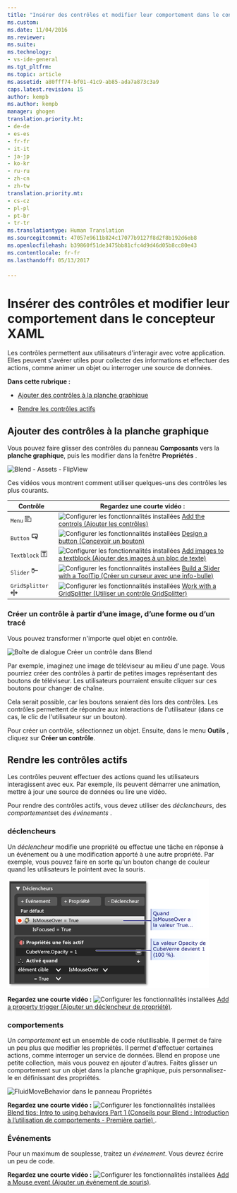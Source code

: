 ```yaml
---
title: "Insérer des contrôles et modifier leur comportement dans le concepteur XAML | Microsoft Docs"
ms.custom: 
ms.date: 11/04/2016
ms.reviewer: 
ms.suite: 
ms.technology:
- vs-ide-general
ms.tgt_pltfrm: 
ms.topic: article
ms.assetid: a80fff74-bf01-41c9-ab85-ada7a873c3a9
caps.latest.revision: 15
author: kempb
ms.author: kempb
manager: ghogen
translation.priority.ht:
- de-de
- es-es
- fr-fr
- it-it
- ja-jp
- ko-kr
- ru-ru
- zh-cn
- zh-tw
translation.priority.mt:
- cs-cz
- pl-pl
- pt-br
- tr-tr
ms.translationtype: Human Translation
ms.sourcegitcommit: 47057e9611b824c17077b9127f8d2f8b192d6eb8
ms.openlocfilehash: b39860f51de3475bb81cfc4d9d46d05b8cc80e43
ms.contentlocale: fr-fr
ms.lasthandoff: 05/13/2017

---
```

# <a name="insert-controls-and-modify-their-behavior-in-xaml-designer"></a>Insérer des contrôles et modifier leur comportement dans le concepteur XAML
Les contrôles permettent aux utilisateurs d'interagir avec votre application. Elles peuvent s'avérer utiles pour collecter des informations et effectuer des actions, comme animer un objet ou interroger une source de données.  
  
 **Dans cette rubrique :**  
  
-   [Ajouter des contrôles à la planche graphique](#Insert)  
  
-   [Rendre les contrôles actifs](#Modify)  
  
##  <a name="Insert"></a> Ajouter des contrôles à la planche graphique  
 Vous pouvez faire glisser des contrôles du panneau **Composants** vers la **planche graphique**, puis les modifier dans la fenêtre **Propriétés** .  
  
 ![Blend &#45; Assets &#45; FlipView](../designers/media/blend_assetsflipview_xaml.png "blend_AssetsFlipView_XAML")  
  
 Ces vidéos vous montrent comment utiliser quelques-uns des contrôles les plus courants.  
  
|Contrôle|Regardez une courte vidéo :|  
|-------------|-------------------------|  
|`Menu` ![](../designers/media/015a263c-0b2b-4253-ac57-b86fcb8c9591.png "015a263c-0b2b-4253-ac57-b86fcb8c9591")|![Configurer les fonctionnalités installées](../designers/media/bldadminconsoleinitialconfigicon.PNG "BldAdminConsoleInitialConfigIcon") [Add the controls (Ajouter les contrôles)](https://www.youtube.com/watch?v=ra4AHfgD4Ys&list=PLBDF977B2F1DAB358&index=45)|  
|`Button` ![](../designers/media/05df1779-a68f-436b-b834-a91b7995a3ec.png "05df1779-a68f-436b-b834-a91b7995a3ec")|![Configurer les fonctionnalités installées](../designers/media/bldadminconsoleinitialconfigicon.PNG "BldAdminConsoleInitialConfigIcon") [Design a button (Concevoir un bouton)](http://www.popscreen.com/v/6A4gb/Microsoft-Expression-Blend-Designing-a-Button)|  
|`Textblock` ![](../designers/media/42165963-00f7-4a33-abcd-b0849edebada.png "42165963-00f7-4a33-abcd-b0849edebada")|![Configurer les fonctionnalités installées](../designers/media/bldadminconsoleinitialconfigicon.PNG "BldAdminConsoleInitialConfigIcon") [Add images to a textblock (Ajouter des images à un bloc de texte)](http://www.popscreen.com/v/6A4du/Microsoft-Expression-Blend-Adding-Images-to-a-TextBlock)|  
|`Slider` ![](../designers/media/bf689d92-3c74-4218-815c-e98c930ac189.png "bf689d92-3c74-4218-815c-e98c930ac189")|![Configurer les fonctionnalités installées](../designers/media/bldadminconsoleinitialconfigicon.PNG "BldAdminConsoleInitialConfigIcon") [Build a Slider with a ToolTip (Créer un curseur avec une info-bulle)](http://www.bing.com/videos/search?q=slider%20expression%20blend&qs=n&form=QBVR&pq=slider%20expression%20blend&sc=1-23&sp=-1&sk=#view=detail&mid=F1BB7DB91B2772A8CA2AF1BB7DB91B2772A8CA2A)|  
|`GridSplitter` ![](../designers/media/d08d529f-a27e-4a8f-95aa-8a4e8b4ee7be.png "d08d529f-a27e-4a8f-95aa-8a4e8b4ee7be")|![Configurer les fonctionnalités installées](../designers/media/bldadminconsoleinitialconfigicon.PNG "BldAdminConsoleInitialConfigIcon") [Work with a GridSplitter (Utiliser un contrôle GridSplitter)](http://msdn.microsoft.com/expression/cc188687.aspx)|  
  
### <a name="make-a-control-out-of-an-image-shape-or-path"></a>Créer un contrôle à partir d’une image, d’une forme ou d’un tracé  
 Vous pouvez transformer n'importe quel objet en contrôle.  
  
 ![Boîte de dialogue Créer un contrôle dans Blend](../designers/media/blend_makeintocontrol_xaml.png "blend_MakeIntoControl_XAML")  
  
 Par exemple, imaginez une image de téléviseur au milieu d'une page. Vous pourriez créer des contrôles à partir de petites images représentant des boutons de téléviseur. Les utilisateurs pourraient ensuite cliquer sur ces boutons pour changer de chaîne.  
  
 Cela serait possible, car les boutons seraient dès lors des contrôles. Les contrôles permettent de répondre aux interactions de l'utilisateur (dans ce cas, le clic de l'utilisateur sur un bouton).  
  
 Pour créer un contrôle, sélectionnez un objet. Ensuite, dans le menu **Outils** , cliquez sur **Créer un contrôle**.  
  
##  <a name="Modify"></a> Rendre les contrôles actifs  
 Les contrôles peuvent effectuer des actions quand les utilisateurs interagissent avec eux. Par exemple, ils peuvent démarrer une animation, mettre à jour une source de données ou lire une vidéo.  
  
 Pour rendre des contrôles actifs, vous devez utiliser des *déclencheurs*, des *comportements*et des *événements* .  
  
### <a name="triggers"></a>déclencheurs  
 Un *déclencheur* modifie une propriété ou effectue une tâche en réponse à un événement ou à une modification apporté à une autre propriété. Par exemple, vous pouvez faire en sorte qu'un bouton change de couleur quand les utilisateurs le pointent avec la souris.  
  
 ![Volet Déclencheurs](../designers/media/custom_button_blend_propertytriggerinfo.png "custom_button_blend_PropertyTriggerInfo")  
  
 **Regardez une courte vidéo :** ![Configurer les fonctionnalités installées](../designers/media/bldadminconsoleinitialconfigicon.PNG "BldAdminConsoleInitialConfigIcon") [Add a property trigger (Ajouter un déclencheur de propriété)](http://www.popscreen.com/v/6A4gO/Microsoft-Expression-Blend-Adding-a-Property-Trigger).  
  
### <a name="behaviors"></a>comportements  
 Un *comportement* est un ensemble de code réutilisable. Il permet de faire un peu plus que modifier les propriétés. Il permet d'effectuer certaines actions, comme interroger un service de données. Blend en propose une petite collection, mais vous pouvez en ajouter d'autres. Faites glisser un comportement sur un objet dans la planche graphique, puis personnalisez-le en définissant des propriétés.  
  
 ![FluidMoveBehavior dans le panneau Propriétés](../designers/media/b4_fluidmovebehaviorproperties_sample.png "b4_FluidMoveBehaviorProperties_Sample")  
  
 **Regardez une courte vidéo :** ![Configurer les fonctionnalités installées](../designers/media/bldadminconsoleinitialconfigicon.PNG "BldAdminConsoleInitialConfigIcon") [Blend tips: Intro to using behaviors Part 1 (Conseils pour Blend : Introduction à l’utilisation de comportements - Première partie) ](http://www.bing.com/videos/search?q=Expression%20blend%20behaviors&qs=n&form=QBVR&pq=expression%20blend%20behavior&sc=4-25&sp=-1&sk=#view=detail&mid=CF0DD797ED84DE740904CF0DD797ED84DE740904).  
  
### <a name="events"></a>Événements  
 Pour un maximum de souplesse, traitez un *événement*. Vous devrez écrire un peu de code.  
  
 **Regardez une courte vidéo :** ![Configurer les fonctionnalités installées](../designers/media/bldadminconsoleinitialconfigicon.PNG "BldAdminConsoleInitialConfigIcon") [Add a Mouse event (Ajouter un événement de souris)](https://www.youtube.com/watch?v=2PMxAlb-x_E).
